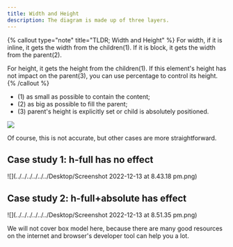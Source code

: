 ```yaml
---
title: Width and Height
description: The diagram is made up of three layers. 
---
```


{% callout type="note" title="TLDR; Width and Height" %}
For width, if it is inline, it gets the width from the children(1). 
If it is block, it gets the width from the parent(2).

For height, it gets the height from the children(1).
If this element's height has not impact on the parent(3), you can use percentage to control its height.
{% /callout %}

* (1) as small as possible to contain the content;
* (2) as big as possible to fill the parent;
* (3) parent's height is explicitly set or child is absolutely positioned.

![](../../../../../../Downloads/IMG_948A0C9B1EB2-1.jpeg)

Of course, this is not accurate, but other cases are more straightforward.

## Case study 1: h-full has no effect
![](../../../../../../Desktop/Screenshot 2022-12-13 at 8.43.18 pm.png)


## Case study 2: h-full+absolute has effect
![](../../../../../../Desktop/Screenshot 2022-12-13 at 8.51.35 pm.png)

We will not cover box model here, because there are many good resources on the internet and
browser's developer tool can help you a lot.

